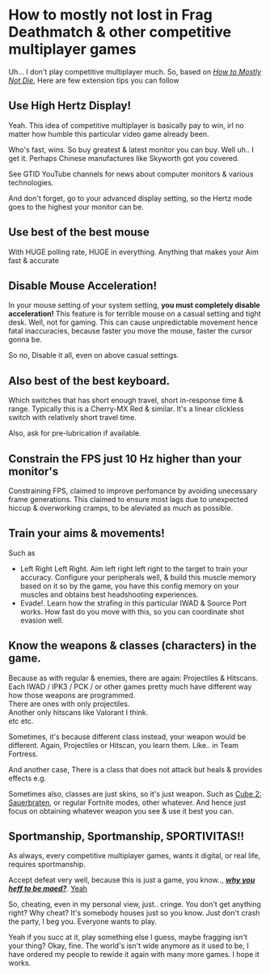 # How to mostly not lost in Frag Deathmatch & other competitive multiplayer games

Uh... I don't play competitive multiplayer much. So, based on [*How to Mostly Not Die*](/docs/Tutorial/HowToMostlyNotDie.md), 
Here are few extension tips you can follow

## Use High Hertz Display!

Yeah. This idea of competitive multiplayer is basically pay to win, irl no matter how humble this particular video game already been.

Who's fast, wins. So buy greatest & latest monitor you can buy. Well uh.. I get it. Perhaps Chinese manufactures like Skyworth got you covered.

See GTID YouTube channels for news about computer monitors & various technologies.

And don't forget, go to your advanced display setting, so the Hertz mode goes to the highest your monitor can be.

## Use best of the best mouse

With HUGE polling rate, HUGE in everything. Anything that makes your Aim fast & accurate

## Disable Mouse Acceleration!

In your mouse setting of your system setting, **you must completely disable acceleration!** This feature is for terrible mouse on a casual setting and tight desk. Well, not for gaming. This can cause unpredictable movement hence fatal inaccuracies, because faster you move the mouse, faster the cursor gonna be.

So no, Disable it all, even on above casual settings.

## Also best of the best keyboard.

Which switches that has short enough travel, short in-response time & range. Typically this is a Cherry-MX Red & similar. It's a linear clickless switch with relatively short travel time.

Also, ask for pre-lubrication if available.

## Constrain the FPS just 10 Hz higher than your monitor's

Constraining FPS, claimed to improve perfomance by avoiding unecessary frame generations. This claimed to ensure most lags due to unexpected hiccup & overworking cramps, to be aleviated as much as possible.

## Train your aims & movements!

Such as

- Left Right Left Right. Aim left right left right to the target to train your accuracy. Configure your peripherals well, & build this muscle memory based on it so by the game, you have this config memory on your muscles and obtains best headshooting experiences. 
- Evade!. Learn how the strafing in this particular IWAD & Source Port works. How fast do you move with this, so you can coordinate shot evasion well.

## Know the weapons & classes (characters) in the game.

Because as with regular & enemies, there are again: Projectiles & Hitscans. Each IWAD / IPK3 / PCK / or other games pretty much have different way how those weapons are programmed.  
There are ones with only projectiles.  
Another only hitscans like Valorant I think.  
etc etc.

Sometimes, it's because different class instead, your weapon would be different. Again, Projectiles or Hitscan, you learn them. Like.. in Team Fortress.

And another case, There is a class that does not attack but heals & provides effects e.g.

Sometimes also, classes are just skins, so it's just weapon. Such as [Cube 2: Sauerbraten](http://sauerbraten.org/), or regular Fortnite modes, other whatever. And hence just focus on obtaining whatever weapon you see & use it best you can.

## Sportmanship, Sportmanship, SPORTIVITAS!!

As always, every competitive multiplayer games, wants it digital, or real life, requires sportmanship.

Accept defeat very well, because this is just a game, you know.., [***why you heff to be maed?***](https://youtu.be/xzpndHtdl9A). [Yeah](https://youtu.be/-Ns14hRqwY8)

So, cheating, even in my personal view, just.. cringe. You don't get anything right? Why cheat? It's somebody houses just so you know. Just don't crash the party, I beg you. Everyone wants to play.

Yeah if you succ at it, play something else I guess, maybe fragging isn't your thing? Okay, fine. The world's isn't wide anymore as it used to be, I have ordered my people to rewide it again with many more games. I hope it works.